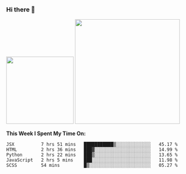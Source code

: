 ### Hi there 👋

<!--
**nestor22/nestor22** is a ✨ _special_ ✨ repository because its `README.md` (this file) appears on your GitHub profile.

Here are some ideas to get you started:

- 🔭 I’m currently working on ...
- 🌱 I’m currently learning ...
- 👯 I’m looking to collaborate on ...
- 🤔 I’m looking for help with ...
- 💬 Ask me about ...
- 📫 How to reach me: ...
- 😄 Pronouns: ...
- ⚡ Fun fact: ...
-->


<img height="180em" src="https://github-readme-stats.vercel.app/api?username=nestor22&show_icons=true&hide_border=true&&count_private=true&include_all_commits=true&theme=radical" />
<img height="280em" src="https://github-readme-stats.vercel.app/api/top-langs/?username=nestor22&layout=compact)](https://github.com/nestor22/github-readme-stats&theme=radical"  />



**This Week I Spent My Time On:**
<!--START_SECTION:waka-->
```text
JSX          7 hrs 51 mins   ███████████▒░░░░░░░░░░░░░   45.17 % 
HTML         2 hrs 36 mins   ███▓░░░░░░░░░░░░░░░░░░░░░   14.99 % 
Python       2 hrs 22 mins   ███▒░░░░░░░░░░░░░░░░░░░░░   13.65 % 
JavaScript   2 hrs 5 mins    ███░░░░░░░░░░░░░░░░░░░░░░   11.98 % 
SCSS         54 mins         █▒░░░░░░░░░░░░░░░░░░░░░░░   05.27 % 
```
<!--END_SECTION:waka-->


